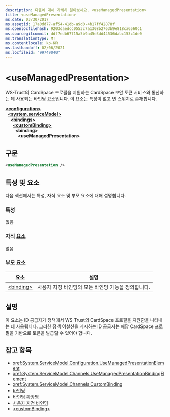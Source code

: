 ```yaml
---
description: 다음에 대해 자세히 알아보세요. <useManagedPresentation>
title: <useManagedPresentation>
ms.date: 03/30/2017
ms.assetid: 17a0dd77-af54-41db-a9d0-4b17ff42878f
ms.openlocfilehash: 9203daedcc0553c7a1308b2763b9e818ca6560c1
ms.sourcegitcommit: ddf7edb67715a5b9a45e3dd44536dabc153c1de0
ms.translationtype: MT
ms.contentlocale: ko-KR
ms.lasthandoff: 02/06/2021
ms.locfileid: "99749040"
---
```

# \<useManagedPresentation>

WS-Trust의 CardSpace 프로필을 지원하는 CardSpace 보안 토큰 서비스와 통신하는 데 사용되는 바인딩 요소입니다. 이 요소는 특성이 없고 빈 스위치로 존재합니다.  
  
[**\<configuration>**](../configuration-element.md)\
&nbsp;&nbsp;[**\<system.serviceModel>**](system-servicemodel.md)\
&nbsp;&nbsp;&nbsp;&nbsp;[**\<bindings>**](bindings.md)\
&nbsp;&nbsp;&nbsp;&nbsp;&nbsp;&nbsp;[**\<customBinding>**](custombinding.md)\
&nbsp;&nbsp;&nbsp;&nbsp;&nbsp;&nbsp;&nbsp;&nbsp;**\<binding>**\
&nbsp;&nbsp;&nbsp;&nbsp;&nbsp;&nbsp;&nbsp;&nbsp;&nbsp;&nbsp;**\<useManagedPresentation>**  
  
## <a name="syntax"></a>구문  
  
```xml  
<useManagedPresentation />
```  
  
## <a name="attributes-and-elements"></a>특성 및 요소  

 다음 섹션에서는 특성, 자식 요소 및 부모 요소에 대해 설명합니다.  
  
### <a name="attributes"></a>특성  

 없음  
  
### <a name="child-elements"></a>자식 요소  

 없음  
  
### <a name="parent-elements"></a>부모 요소  
  
|요소|설명|  
|-------------|-----------------|  
|[\<binding>](bindings.md)|사용자 지정 바인딩의 모든 바인딩 기능을 정의합니다.|  
  
## <a name="remarks"></a>설명  

 이 요소는 ID 공급자가 정책에서 WS-Trust의 CardSpace 프로필을 지원함을 나타내는 데 사용됩니다. 그러한 정책 어설션을 게시하는 ID 공급자는 해당 CardSpace 프로필을 기반으로 토큰을 발급할 수 있어야 합니다.  
  
## <a name="see-also"></a>참고 항목

- <xref:System.ServiceModel.Configuration.UseManagedPresentationElement>
- <xref:System.ServiceModel.Channels.UseManagedPresentationBindingElement>
- <xref:System.ServiceModel.Channels.CustomBinding>
- [바인딩](../../../wcf/bindings.md)
- [바인딩 확장명](../../../wcf/extending/extending-bindings.md)
- [사용자 지정 바인딩](../../../wcf/extending/custom-bindings.md)
- [\<customBinding>](custombinding.md)
